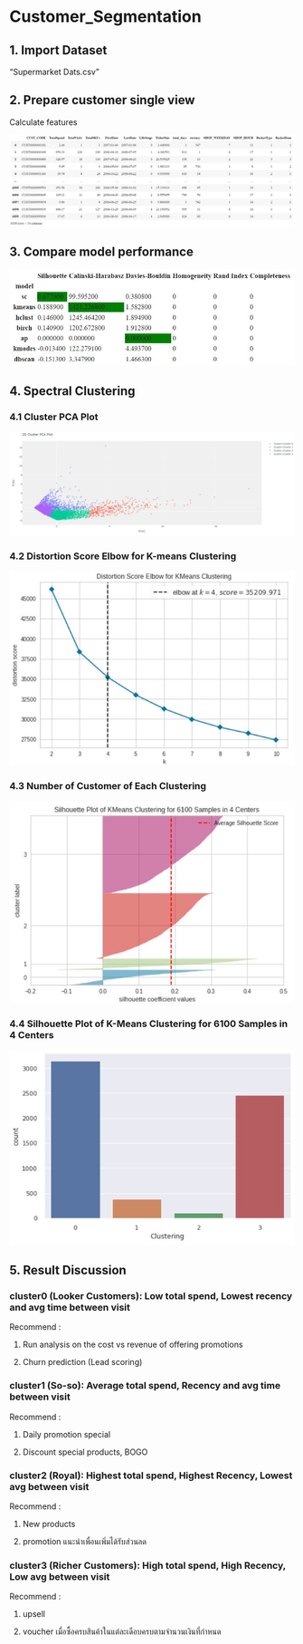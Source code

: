# Customer_Segmentation

## 1. Import Dataset

“Supermarket Dats.csv”

## 2. Prepare customer single view

Calculate features

![Calculate features](https://github.com/Ssureeporn/BADS7105_CRM/blob/main/Assignment02_Customer_Segmentation/02_2_Calculate%20features.JPG)

## 3. Compare model performance

![Compare model performance](https://github.com/Ssureeporn/BADS7105_CRM/blob/main/Assignment02_Customer_Segmentation/02_3_Compare%20model%20performance.JPG)

## 4. Spectral Clustering 

  ### 4.1 Cluster PCA Plot

![PCA Plot](https://github.com/Ssureeporn/BADS7105_CRM/blob/main/Assignment02_Customer_Segmentation/02_4_1_Cluster%20PCA%20Plot.JPG)

  ### 4.2 Distortion Score Elbow for K-means Clustering

![K-means Clustering](https://github.com/Ssureeporn/BADS7105_CRM/blob/main/Assignment02_Customer_Segmentation/02_4_2_Distortion%20Score%20Elbow%20for%20K-means%20Clustering.JPG)

  ### 4.3 Number of Customer of Each Clustering

![Number of Customer](https://github.com/Ssureeporn/BADS7105_CRM/blob/main/Assignment02_Customer_Segmentation/02_4_3_Number%20of%20Customer%20of%20Each%20Clustering.JPG)

  ### 4.4 Silhouette Plot of K-Means Clustering for 6100 Samples in 4 Centers

![Silhouette Plot](https://github.com/Ssureeporn/BADS7105_CRM/blob/main/Assignment02_Customer_Segmentation/02_4_4_Silhouette%20Plot%20of%20K-Means%20Clustering%20for%206100%20Samples%20in%204%20Centers.JPG)

## 5. Result Discussion

### cluster0 (Looker Customers):  Low total spend, Lowest recency and avg time between visit 

  Recommend :

1. Run analysis on the cost vs revenue of offering promotions

2. Churn prediction (Lead scoring)

### cluster1 (So-so):  Average total spend, Recency and avg time between visit 

  Recommend :

1. Daily promotion special

2. Discount special products, BOGO

### cluster2 (Royal):  Highest total spend, Highest Recency, Lowest avg between visit

  Recommend : 

1. New products

2. promotion แนะนำเพื่อนเพิ่มได้รับส่วนลด

### cluster3 (Richer Customers):  High total spend, High Recency, Low avg between visit 

  Recommend :

1. upsell 

2. voucher เมื่อซื้อครบสินค้าในแต่ละเดือบครบตามจำนวนเงินที่กำหนด 
